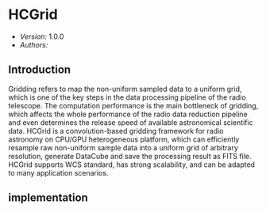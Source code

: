 # HCGrid
- *Version:* 1.0.0
- *Authors:*

## Introduction
Gridding refers to map the non-uniform sampled data to a uniform grid, which is one of the key steps in the data processing pipeline of the radio telescope. The computation performance is the main bottleneck of gridding, which affects the whole performance of the radio data reduction pipeline and even determines the release speed of available astronomical scientific data.
HCGrid is a convolution-based gridding framework for radio astronomy on CPU/GPU heterogeneous platform, which can efficiently resample raw non-uniform sample data into a uniform grid of arbitrary resolution, generate DataCube and save the processing result as FITS file. HCGrid supports WCS standard, has strong scalability, and can be adapted to many application scenarios.

## implementation


